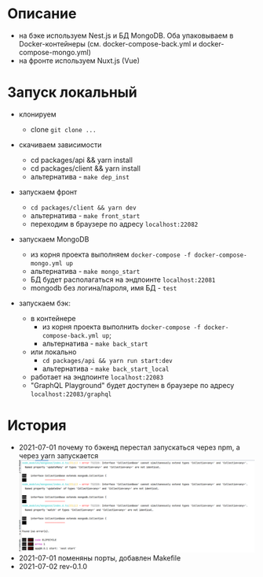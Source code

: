 
# Описание
* на бэке используем Nest.js и БД MongoDB. Оба упаковываем в Docker-контейнеры (см. docker-compose-back.yml и docker-compose-mongo.yml)
* на фронте используем Nuxt.js (Vue)

# Запуск локальный
* клонируем
  * clone `git clone ...`
  
* скачиваем зависимости
  * cd packages/api && yarn install
  * cd packages/client && yarn install
  * альтернатива - `make dep_inst`

* запускаем фронт
    * `cd packages/client && yarn dev`
    * альтернатива - `make front_start`
    * переходим в браузере по адресу `localhost:22082`
  
* запускаем MongoDB
  * из корня проекта выполняем `docker-compose -f docker-compose-mongo.yml up`
  * альтернатива - `make mongo_start`
  * БД будет располагаться на эндпоинте `localhost:22081`
  * mongodb без логина/пароля, имя БД - `test`
  
* запускаем бэк:
    * в контейнере
      * из корня проекта выполнить `docker-compose -f docker-compose-back.yml up`; 
      * альтернатива - `make back_start`
    * или локально
      * `cd packages/api && yarn run start:dev`
      * альтернатива - `make back_start_local`
    * работает на эндпоинте `localhost:22083`
    * "GraphQL Playground" будет доступен в браузере по адресу `localhost:22083/graphql`

# История
* 2021-07-01 почему то бэкенд перестал запускаться через npm, а через yarn запускается
![img.png](img.png)
* 2021-07-01 поменяны порты, добавлен Makefile
* 2021-07-02 rev-0.1.0
